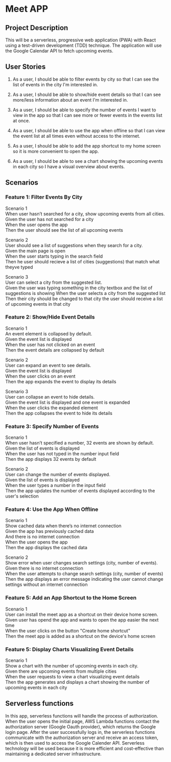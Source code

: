 # Meet APP

## Project Description
This will be a serverless, progressive web application (PWA) with React using a test-driven development (TDD) technique. The application will use the Google Calendar API to fetch upcoming events.

## User Stories

1. As a user, I should be able to filter events by city so that I can see the list of events in the city I'm interested in.  

2. As a user, I should be able to show/hide event details so that I can see more/less information about an event I'm interested in.  

3. As a user, I should be able to specify the number of events I want to view in the app so that I can see more or fewer events in the events list at once.  

4. As a user, I should be able to use the app when offline so that I can view the event list at all times even without access to the internet.  

5. As a user, I should be able to add the app shortcut to my home screen so it is more convenient to open the app.   

6. As a user, I should be able to see a chart showing the upcoming events in each city so I have a visual overview about events.   

## Scenarios

### Feature 1: Filter Events By City

Scenario 1  
When user hasn’t searched for a city, show upcoming events from all cities.  
Given the user has not searched for a city  
    When the user opens the app  
    Then the user should see the list of all upcoming events   

Scenario 2  
User should see a list of suggestions when they search for a city.  
Given the main page is open    
    When the user starts typing in the search field  
    Then he user should recieve a list of cities (suggestions) that match what theyve typed    

Scenario 3  
User can select a city from the suggested list.  
Given the user was typing something  in the city textbox and the list of suggestions is showing
    When the user selects a city from the suggested list  
    Then their city should be changed to that city the user should receive a list of upcoming events in that city    

### Feature 2: Show/Hide Event Details

Scenario 1  
An event element is collapsed by default.  
Given the event list is displayed    
    When the user has not clicked on an event  
    Then the event details are collapsed by default  

Scenario 2  
User can expand an event to see details.  
Given the event list is displayed    
    When the user clicks on an event    
    Then the app expands the event to display its details  

Scenario 3  
User can collapse an event to hide details.  
Given the event list is displayed   and one event is expanded  
    When the user clicks the expanded element    
    Then the app collapses the event to hide its details  

### Feature 3: Specify Number of Events

Scenario 1  
When user hasn’t specified a number, 32 events are shown by default.  
Given the list of events is displayed    
    When the user has not typed in the number input field    
    Then the app displays 32 events by default  

Scenario 2  
User can change the number of events displayed.  
Given the list of events is displayed    
    When the user types a number in the input field    
    Then the app updates the number of events displayed according to the user's selection  

### Feature 4: Use the App When Offline

Scenario 1  
Show cached data when there’s no internet connection  
Given the app has previously cached data  
    And there is no internet connection  
    When the user opens the app  
    Then the app displays the cached data  

Scenario 2  
Show error when user changes search settings (city, number of events).  
Given there is no internet connection  
    When the user attempts to change search settings (city, number of events)  
    Then the app displays an error message indicating the user cannot change settings without an internet connection  

### Feature 5:  Add an App Shortcut to the Home Screen

Scenario 1  
User can install the meet app as a shortcut on their device home screen.  
Given user has opend the app and wants to open the app easier the next time  
    When the user clicks on the button "Create home shortcut"  
    Then the meet app is added as a shortcut on the device's home screen  

### Feature 5:  Display Charts Visualizing Event Details

Scenario 1  
Show a chart with the number of upcoming events in each city.  
Given there are upcoming events from multiple cities  
    When the user requests to view a chart visualizing event details  
    Then the app generates and displays a chart showing the number of upcoming events in each city  


## Serverless functions
In this app, serverless functions will handle the process of authorization.
When the user opens the initial page, AWS Lambda functions contact the authorization server (Google Oauth provider), which returns the Google login page. After the user successfully logs in, the serverless functions communicate with the authorization server and receive an access token, which is then used to access the Google Calender API. 
Serverless technology will be used because it is more efficient and cost-effective than maintaining a dedicated server infrastructure.

